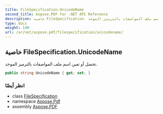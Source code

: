 ```yaml
---
title: FileSpecification.UnicodeName
second_title: Aspose.PDF for .NET API Reference
description: خاصية FileSpecification. تحصل أو تعين اسم ملف المواصفات بالترميز الموحد
type: docs
weight: 140
url: /ar/net/aspose.pdf/filespecification/unicodename/
---
```

## خاصية FileSpecification.UnicodeName

تحصل أو تعين اسم ملف المواصفات بالترميز الموحد.

```csharp
public string UnicodeName { get; set; }
```

### انظر أيضًا

* class [FileSpecification](../)
* namespace [Aspose.Pdf](../../../aspose.pdf/)
* assembly [Aspose.PDF](../../../)